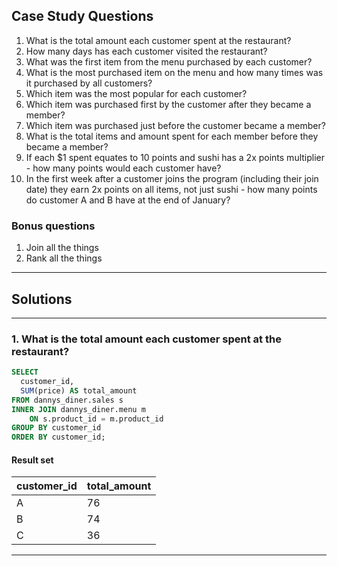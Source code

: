 ## Case Study Questions

1. What is the total amount each customer spent at the restaurant?
2. How many days has each customer visited the restaurant?
3. What was the first item from the menu purchased by each customer?
4. What is the most purchased item on the menu and how many times was it purchased by all customers?
5. Which item was the most popular for each customer?
6. Which item was purchased first by the customer after they became a member?
7. Which item was purchased just before the customer became a member?
8. What is the total items and amount spent for each member before they became a member?
9. If each $1 spent equates to 10 points and sushi has a 2x points multiplier - how many points would each customer have?
10. In the first week after a customer joins the program (including their join date) they earn 2x points on all items, not just sushi - how many points do customer A and B have at the end of January?

### Bonus questions

1. Join all the things
2. Rank all the things

---

## Solutions

---

### 1. What is the total amount each customer spent at the restaurant?

```sql
SELECT
  customer_id,
  SUM(price) AS total_amount
FROM dannys_diner.sales s
INNER JOIN dannys_diner.menu m
	ON s.product_id = m.product_id
GROUP BY customer_id
ORDER BY customer_id;
```
#### Result set

| customer_id | total_amount |
| ----------- | ------------ |
| A           | 76           |
| B           | 74           |
| C           | 36           |

---

